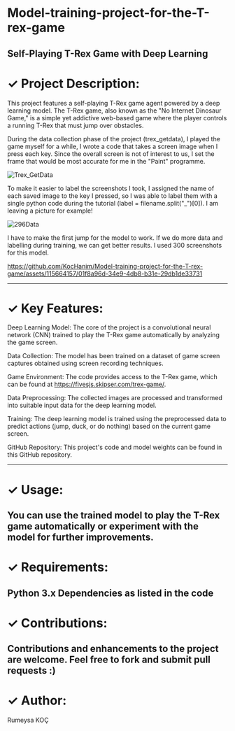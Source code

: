 # Model-training-project-for-the-T-rex-game
Self-Playing T-Rex Game with Deep Learning  
--------------------------------------------------------------------------------------------------
# ✓ Project Description: 


This project features a self-playing T-Rex game agent powered by a deep learning model. 
The T-Rex game, also known as the "No Internet Dinosaur Game," is a simple yet addictive web-based game where the player controls a running T-Rex that must jump over obstacles.
 
During the data collection phase of the project (trex_getdata), I played the game myself for a while, I wrote a code that takes a screen image when I press each key.
Since the overall screen is not of interest to us, I set the frame that would be most accurate for me in the "Paint" programme.

![Trex_GetData](https://github.com/KocHanim/Model-training-project-for-the-T-rex-game/assets/115664157/7f53092d-a0ab-45bb-ab56-e832494a49eb)

To make it easier to label the screenshots I took, I assigned the name of each saved image to the key I pressed, so I was able to label them with a single python code during the tutorial (label = filename.split("_")[0]). I am leaving a picture for example!

![296Data](https://github.com/KocHanim/Model-training-project-for-the-T-rex-game/assets/115664157/fa623cf8-6a9e-4245-b400-4da36b9809e9)


I have to make the first jump for the model to work. 
If we do more data and labelling during training, we can get better results. I used 300 screenshots for this model.

https://github.com/KocHanim/Model-training-project-for-the-T-rex-game/assets/115664157/01f8a96d-34e9-4db8-b31e-29db1de33731

--------------------------------------------------------------------------------------------------
# ✓ Key Features: 


Deep Learning Model: The core of the project is a convolutional neural network (CNN) trained to play the T-Rex game automatically by analyzing the game screen. 


Data Collection: The model has been trained on a dataset of game screen captures obtained using screen recording techniques.


Game Environment: The code provides access to the T-Rex game, which can be found at https://fivesjs.skipser.com/trex-game/.
 
Data Preprocessing: The collected images are processed and transformed into suitable input data for the deep learning model.


Training: The deep learning model is trained using the preprocessed data to predict actions (jump, duck, or do nothing) based on the current game screen.  


GitHub Repository: This project's code and model weights can be found in this GitHub repository.


--------------------------------------------------------------------------------------------------
# ✓ Usage: 

You can use the trained model to play the T-Rex game automatically or experiment with the model for further improvements.
--------------------------------------------------------------------------------------------------
# ✓ Requirements: 

Python 3.x Dependencies as listed in the code
--------------------------------------------------------------------------------------------------
# ✓ Contributions: 

Contributions and enhancements to the project are welcome. Feel free to fork and submit pull requests :)
--------------------------------------------------------------------------------------------------
# ✓ Author: 
 
Rumeysa KOÇ
